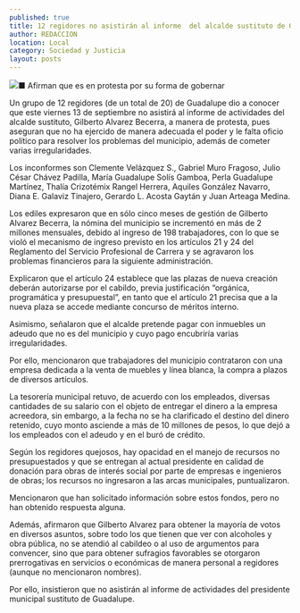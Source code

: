 ```yaml
---
published: true
title: 12 regidores no asistirán al informe  del alcalde sustituto de Guadalupe
author: REDACCION
location: Local
category: Sociedad y Justicia
layout: posts
---
```


![](http://i.imgur.com/5BNv5iEm.jpg)■ Afirman que es en protesta por su forma de gobernar

Un grupo de 12 regidores (de un total de 20) de Guadalupe dio a conocer que este viernes 13 de septiembre no asistirá al informe de actividades del alcalde sustituto, Gilberto Alvarez Becerra, a manera de protesta, pues aseguran que no ha ejercido de manera adecuada el poder y le falta oficio político para resolver los problemas del municipio, además de cometer varias irregularidades. 

Los inconformes son Clemente Velázquez S., Gabriel Muro Fragoso, Julio César Chávez Padilla, María Guadalupe Solís Gamboa, Perla Guadalupe Martínez, Thalía Crizotémix Rangel Herrera, Aquiles González Navarro, Diana E. Galaviz Tinajero, Gerardo L. Acosta Gaytán y Juan Arteaga Medina.

Los ediles expresaron que en sólo cinco meses de gestión de Gilberto Alvarez Becerra, la nómina del municipio se incrementó en más de 2 millones mensuales, debido al ingreso  de 198 trabajadores, con lo que se violó el mecanismo de ingreso previsto en los artículos 21 y 24 del Reglamento del Servicio Profesional de Carrera y se agravaron los problemas financieros para la siguiente administración.

Explicaron que el artículo 24 establece que las plazas de nueva creación deberán autorizarse por el cabildo, previa justificación “orgánica, programática y presupuestal”, en tanto que el artículo 21 precisa que a la nueva plaza se accede mediante concurso de méritos interno. 

Asimismo, señalaron que el alcalde pretende pagar con inmuebles un adeudo que no es del municipio y cuyo pago encubriría varias irregularidades. 

Por ello, mencionaron que trabajadores del municipio contrataron con una empresa dedicada a la venta de muebles y línea blanca, la compra a plazos de diversos artículos. 

La tesorería municipal retuvo, de acuerdo con los empleados, diversas cantidades de su salario con el objeto de entregar el dinero a la empresa acreedora, sin embargo, a la fecha no se ha clarificado el destino del dinero retenido, cuyo monto asciende a más de 10 millones de pesos, lo que dejó a los empleados con el adeudo y en el buró de crédito.

Según los regidores quejosos, hay opacidad en el manejo de recursos no presupuestados y que se entregan al actual presidente en calidad de donación para obras de interés social por parte de empresas e ingenieros de obras; los recursos no ingresaron a las arcas municipales, puntualizaron.

Mencionaron que han solicitado información sobre estos fondos, pero no han obtenido respuesta alguna. 

Además, afirmaron que Gilberto Alvarez para obtener la mayoría de votos en diversos asuntos, sobre todo los que tienen que ver con alcoholes y obra pública, no se atendió al cabildeo o al uso de argumentos para convencer, sino que para obtener sufragios favorables se otorgaron prerrogativas en servicios o económicas de manera personal a regidores (aunque no mencionaron nombres).

Por ello, insistieron que no asistirán al informe de actividades del presidente municipal sustituto de Guadalupe. 
